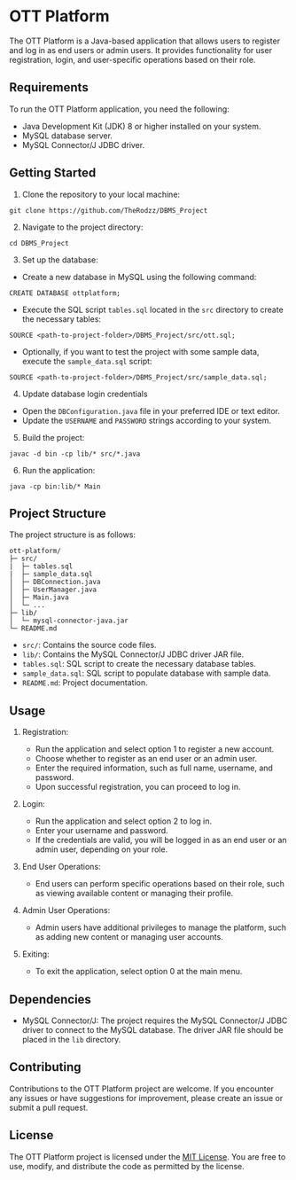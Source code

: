 # OTT Platform

The OTT Platform is a Java-based application that allows users to register and log in as end users or admin users. It provides functionality for user registration, login, and user-specific operations based on their role.

## Requirements

To run the OTT Platform application, you need the following:

- Java Development Kit (JDK) 8 or higher installed on your system.
- MySQL database server.
- MySQL Connector/J JDBC driver.

## Getting Started

1. Clone the repository to your local machine:

```
git clone https://github.com/TheRodzz/DBMS_Project
```

2. Navigate to the project directory:

```
cd DBMS_Project
```

3. Set up the database:

- Create a new database in MySQL using the following command:
```
CREATE DATABASE ottplatform;
```

- Execute the SQL script `tables.sql` located in the `src` directory to create the necessary tables:
```
SOURCE <path-to-project-folder>/DBMS_Project/src/ott.sql;
```
- Optionally, if you want to test the project with some sample data, execute the `sample_data.sql` script:
```
SOURCE <path-to-project-folder>/DBMS_Project/src/sample_data.sql;
```
4. Update database login credentials
- Open the `DBConfiguration.java` file in your preferred IDE or text editor.
- Update the `USERNAME` and `PASSWORD` strings according to your system.

5. Build the project:

```
javac -d bin -cp lib/* src/*.java
```

6. Run the application:

```
java -cp bin:lib/* Main
```

## Project Structure

The project structure is as follows:

```
ott-platform/
├─ src/
|  ├─ tables.sql
|  ├─ sample_data.sql
│  ├─ DBConnection.java
│  ├─ UserManager.java
│  ├─ Main.java
│  └─ ...
├─ lib/
│  └─ mysql-connector-java.jar
└─ README.md
```

- `src/`: Contains the source code files.
- `lib/`: Contains the MySQL Connector/J JDBC driver JAR file.
- `tables.sql`: SQL script to create the necessary database tables.
- `sample_data.sql`: SQL script to populate database with sample data.
- `README.md`: Project documentation.

## Usage

1. Registration:
   - Run the application and select option 1 to register a new account.
   - Choose whether to register as an end user or an admin user.
   - Enter the required information, such as full name, username, and password.
   - Upon successful registration, you can proceed to log in.

2. Login:
   - Run the application and select option 2 to log in.
   - Enter your username and password.
   - If the credentials are valid, you will be logged in as an end user or an admin user, depending on your role.

3. End User Operations:
   - End users can perform specific operations based on their role, such as viewing available content or managing their profile.

4. Admin User Operations:
   - Admin users have additional privileges to manage the platform, such as adding new content or managing user accounts.

5. Exiting:
   - To exit the application, select option 0 at the main menu.

## Dependencies

- MySQL Connector/J: The project requires the MySQL Connector/J JDBC driver to connect to the MySQL database. The driver JAR file should be placed in the `lib` directory.

## Contributing

Contributions to the OTT Platform project are welcome. If you encounter any issues or have suggestions for improvement, please create an issue or submit a pull request.

## License

The OTT Platform project is licensed under the [MIT License](LICENSE). You are free to use, modify, and distribute the code as permitted by the license.
